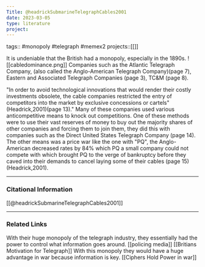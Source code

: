 ```yaml
---
Title: @headrickSubmarineTelegraphCables2001
date: 2023-03-05
type: literature
project:
---
```

tags:: #monopoly #telegraph #memex2
projects::[[]]

It is undeniable that the British had a monopoly, especially in the 1890s. ![[cabledominance.png]]
Companies such as the Atlantic Telegraph Company, (also called the Anglo-American Telegraph Company)(page 7), Eastern and Associated Telegraph Companies (page 3), TC&M (page 8). 

"In order to avoid technological innovations that would render their costly investments obsolete, the cable companies restricted the entry of competitors into the market by exclusive concessions or cartels"(Headrick,2001)(page 13)."
Many of these companies used various anticompetitive means to knock out competitions. One of these methods were to use their vast reserves of money to buy out the majority shares of other companies and forcing them to join them, they did this with companies such as the Direct United States Telegraph Company (page 14). The other means was a price war like the one with "PQ", the Anglo-American decreased rates by 84% which PQ a small company could not compete with which brought PQ to the verge of bankruptcy before they caved into their demands to cancel laying some of their cables (page 15)(Headrick,2001).

---
### Citational Information

[[@headrickSubmarineTelegraphCables2001]]


---

### Related Links
With their huge monopoly of the telegraph industry, they essentially had the power to control what information goes around. [[policing media]]
[[Britians Motivation for Telegraph]]
With this monopoly they would have a huge advantage in war because information is key. [[Ciphers Hold Power in war]]
